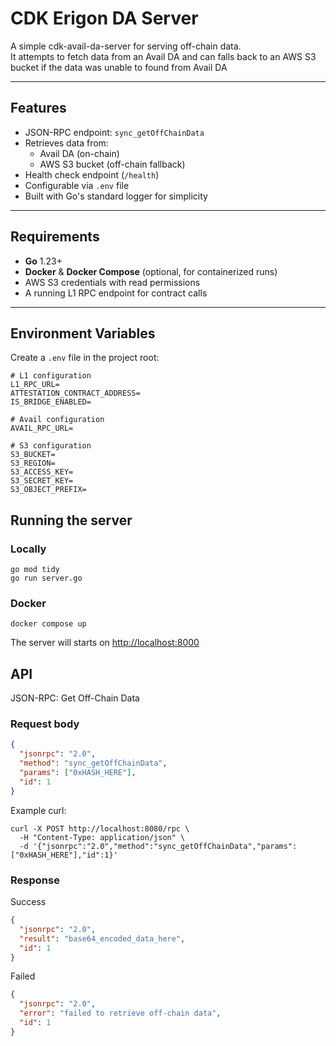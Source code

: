 # CDK Erigon DA Server

A simple cdk-avail-da-server for serving off-chain data.  
It attempts to fetch data from an Avail DA and can falls back to an AWS S3 bucket if the data was unable to found from Avail DA

---

## Features

- JSON-RPC endpoint: `sync_getOffChainData`
- Retrieves data from:
  - Avail DA (on-chain)
  - AWS S3 bucket (off-chain fallback)
- Health check endpoint (`/health`)
- Configurable via `.env` file
- Built with Go's standard logger for simplicity

---

## Requirements

- **Go** 1.23+
- **Docker** & **Docker Compose** (optional, for containerized runs)
- AWS S3 credentials with read permissions
- A running L1 RPC endpoint for contract calls

---

## Environment Variables

Create a `.env` file in the project root:

```env
# L1 configuration
L1_RPC_URL=
ATTESTATION_CONTRACT_ADDRESS=
IS_BRIDGE_ENABLED=

# Avail configuration
AVAIL_RPC_URL=

# S3 configuration
S3_BUCKET=
S3_REGION=
S3_ACCESS_KEY=
S3_SECRET_KEY=
S3_OBJECT_PREFIX=
```

## Running the server

### Locally

```shell
go mod tidy
go run server.go
```

### Docker

```shell
docker compose up
```

The server will starts on <http://localhost:8000>

## API

JSON-RPC: Get Off-Chain Data

### Request body

```json
{
  "jsonrpc": "2.0",
  "method": "sync_getOffChainData",
  "params": ["0xHASH_HERE"],
  "id": 1
}
```

Example curl:

```shell
curl -X POST http://localhost:8080/rpc \
  -H "Content-Type: application/json" \
  -d '{"jsonrpc":"2.0","method":"sync_getOffChainData","params":["0xHASH_HERE"],"id":1}'
```

### Response

Success

```json
{
  "jsonrpc": "2.0",
  "result": "base64_encoded_data_here",
  "id": 1
}
```

Failed

```json
{
  "jsonrpc": "2.0",
  "error": "failed to retrieve off-chain data",
  "id": 1
}
```
